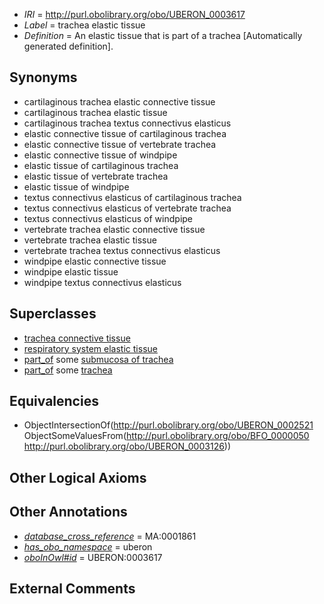  * *IRI* = http://purl.obolibrary.org/obo/UBERON_0003617
 * *Label* = trachea elastic tissue
 * *Definition* = An elastic tissue that is part of a trachea [Automatically generated definition].

## Synonyms

 * cartilaginous trachea elastic connective tissue
 * cartilaginous trachea elastic tissue
 * cartilaginous trachea textus connectivus elasticus
 * elastic connective tissue of cartilaginous trachea
 * elastic connective tissue of vertebrate trachea
 * elastic connective tissue of windpipe
 * elastic tissue of cartilaginous trachea
 * elastic tissue of vertebrate trachea
 * elastic tissue of windpipe
 * textus connectivus elasticus of cartilaginous trachea
 * textus connectivus elasticus of vertebrate trachea
 * textus connectivus elasticus of windpipe
 * vertebrate trachea elastic connective tissue
 * vertebrate trachea elastic tissue
 * vertebrate trachea textus connectivus elasticus
 * windpipe elastic connective tissue
 * windpipe elastic tissue
 * windpipe textus connectivus elasticus

## Superclasses

 * [trachea connective tissue](../../UBERON/71/UBERON_0003571.md)
 * [respiratory system elastic tissue](../../UBERON/11/UBERON_0003611.md)
 * [part_of](../../BFO/50/BFO_0000050.md) some [submucosa of trachea](../../UBERON/02/UBERON_0002202.md)
 * [part_of](../../BFO/50/BFO_0000050.md) some [trachea](../../UBERON/26/UBERON_0003126.md)

## Equivalencies

 * ObjectIntersectionOf(<http://purl.obolibrary.org/obo/UBERON_0002521> ObjectSomeValuesFrom(<http://purl.obolibrary.org/obo/BFO_0000050> <http://purl.obolibrary.org/obo/UBERON_0003126>))

## Other Logical Axioms


## Other Annotations

 * *[database_cross_reference](../../ef/oboInOwl#hasDbXref.md)* = MA:0001861
 * *[has_obo_namespace](../../ce/oboInOwl#hasOBONamespace.md)* = uberon
 * *[oboInOwl#id](../../id/oboInOwl#id.md)* = UBERON:0003617

## External Comments

